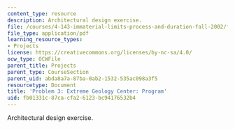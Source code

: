 ```yaml
---
content_type: resource
description: Architectural design exercise.
file: /courses/4-143-immaterial-limits-process-and-duration-fall-2002/fb01331c87cacfa26123bc94176532b4_project3.pdf
file_type: application/pdf
learning_resource_types:
- Projects
license: https://creativecommons.org/licenses/by-nc-sa/4.0/
ocw_type: OCWFile
parent_title: Projects
parent_type: CourseSection
parent_uid: abda8a7a-87ba-0ab2-1532-535ac098a3f5
resourcetype: Document
title: 'Problem 3: Extreme Geology Center: Program'
uid: fb01331c-87ca-cfa2-6123-bc94176532b4
---
```

Architectural design exercise.